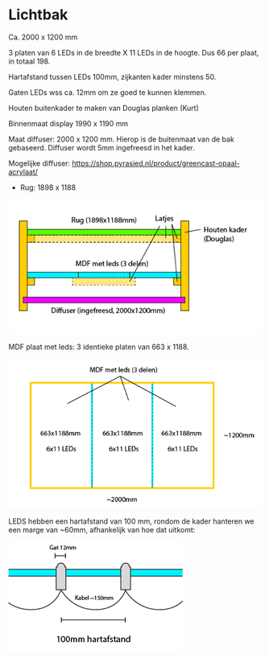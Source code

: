 # Lichtbak

Ca. 2000 x 1200 mm

3 platen van 6 LEDs in de breedte X 11 LEDs in de hoogte. Dus 66 per plaat, in totaal 198.

Hartafstand tussen LEDs 100mm, zijkanten kader minstens 50.

Gaten LEDs wss ca. 12mm om ze goed te kunnen klemmen.

Houten buitenkader te maken van Douglas planken (Kurt)

Binnenmaat display 1990 x 1190 mm

Maat diffuser: 2000 x 1200 mm. Hierop is de buitenmaat van de bak gebaseerd. Diffuser wordt 5mm ingefreesd in het kader.

Mogelijke diffuser: https://shop.pyrasied.nl/product/greencast-opaal-acrylaat/

- Rug: 1898 x 1188

![image-20240923190154174](opbouw.png)



MDF plaat met leds: 3 identieke platen van 663 x 1188.

![panelen](panelen.png)

LEDS hebben een hartafstand van 100 mm, rondom de kader hanteren we een marge van ~60mm, afhankelijk van hoe dat uitkomt:

![leds](leds.png)
